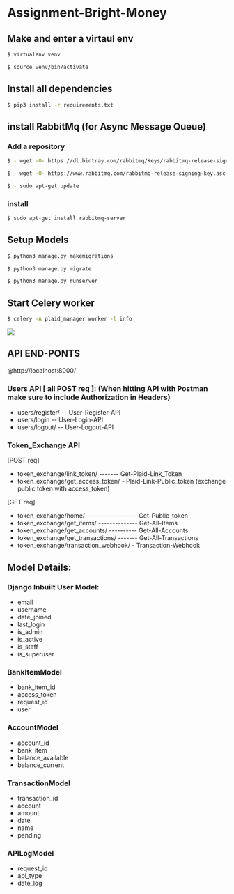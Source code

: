 # Assignment-Bright-Money

## Make and enter a virtaul env  

```sh
$ virtualenv venv
```
```sh
$ source venv/bin/activate
```  

## Install all dependencies
```sh
$ pip3 install -r requirements.txt
```
  
## install RabbitMq (for Async Message Queue)

### Add a repository
```sh
$ - wget -O- https://dl.bintray.com/rabbitmq/Keys/rabbitmq-release-signing-key.asc | sudo apt-key add -
```
```sh
$ - wget -O- https://www.rabbitmq.com/rabbitmq-release-signing-key.asc | sudo apt-key add -
```
```sh
$ - sudo apt-get update
```

### install
```sh
$ sudo apt-get install rabbitmq-server
```

## Setup Models  

```sh
$ python3 manage.py makemigrations
```
```sh
$ python3 manage.py migrate 
```
```sh
$ python3 manage.py runserver
```
  
## Start Celery worker  

```sh
$ celery -A plaid_manager worker -l info
```
![](/api_photos/rabbitmq.png)

  
## API END-PONTS  
  
@http://localhost:8000/  
  
### Users API [ all POST req ]: (When hitting API with Postman make sure to include Authorization in Headers)  
  
-  users/register/ -- User-Register-API  
-  users/login  -- User-Login-API  
-  users/logout/  -- User-Logout-API  
  
### Token_Exchange API  
  
[POST req]  
  
-  token_exchange/link_token/ ------- Get-Plaid-Link_Token 
-  token_exchange/get_access_token/ - Plaid-Link-Public_token (exchange public token with access_token)  
  
[GET req]  
  
-  token_exchange/home/  ------------------ Get-Public_token 
-  token_exchange/get_items/	--------------  Get-All-Items  
-  token_exchange/get_accounts/ ---------- Get-All-Accounts 
-  token_exchange/get_transactions/ -------  Get-All-Transactions  
-  token_exchange/transaction_webhook/ - Transaction-Webhook  



## Model Details:

### Django Inbuilt User Model:
  
- email
- username
- date_joined
- last_login
- is_admin
- is_active
- is_staff
- is_superuser  
  
### BankItemModel
  
-	bank_item_id
-	access_token
-	request_id
-	user  
  
### AccountModel
  
-	account_id
-	bank_item
-	balance_available
-	balance_current

### TransactionModel
  
-	transaction_id
-	account
-	amount
-	date
-	name
-	pending
  
### APILogModel

-	request_id
-	api_type
-	date_log
